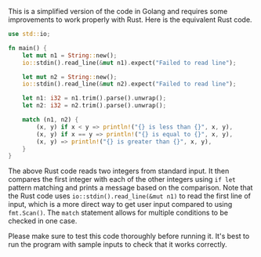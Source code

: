 This is a simplified version of the code in Golang and requires some improvements to work properly with Rust. Here is the equivalent Rust code.
```rust
use std::io;

fn main() {
    let mut n1 = String::new();
    io::stdin().read_line(&mut n1).expect("Failed to read line");

    let mut n2 = String::new();
    io::stdin().read_line(&mut n2).expect("Failed to read line");

    let n1: i32 = n1.trim().parse().unwrap();
    let n2: i32 = n2.trim().parse().unwrap();

    match (n1, n2) {
        (x, y) if x < y => println!("{} is less than {}", x, y),
        (x, y) if x == y => println!("{} is equal to {}", x, y),
        (x, y) => println!("{} is greater than {}", x, y),
    }
}
```
The above Rust code reads two integers from standard input. It then compares the first integer with each of the other integers using `if let` pattern matching and prints a message based on the comparison. Note that the Rust code uses `io::stdin().read_line(&mut n1)` to read the first line of input, which is a more direct way to get user input compared to using `fmt.Scan()`. The `match` statement allows for multiple conditions to be checked in one case.

Please make sure to test this code thoroughly before running it. It's best to run the program with sample inputs to check that it works correctly.
